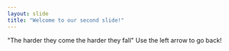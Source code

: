 ```yaml
---
layout: slide
title: "Welcome to our second slide!"
---
```

"The harder they come the harder they fall"
Use the left arrow to go back!
